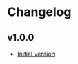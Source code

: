 # Changelog

## v1.0.0

- [Initial version](https://github.com/babbel/terraform-aws-secretsmanager-for-rollbar-access-tokens/pull/1)
